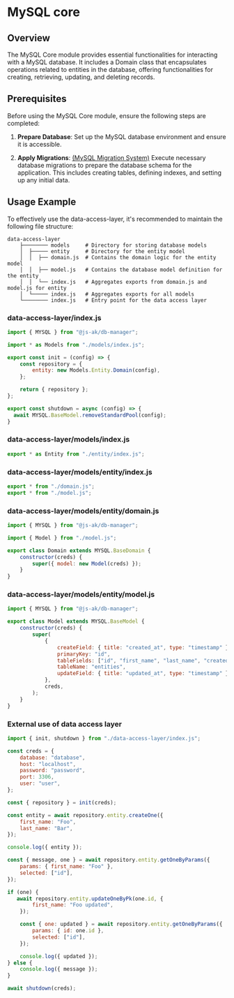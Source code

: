 # MySQL core

## Overview

The MySQL Core module provides essential functionalities for interacting with a MySQL database. It includes a Domain class that encapsulates operations related to entities in the database, offering functionalities for creating, retrieving, updating, and deleting records.

## Prerequisites

Before using the MySQL Core module, ensure the following steps are completed:

1. **Prepare Database**: Set up the MySQL database environment and ensure it is accessible.

2. **Apply Migrations**: [(MySQL Migration System)](mysql-migration-system) Execute necessary database migrations to prepare the database schema for the application. This includes creating tables, defining indexes, and setting up any initial data.

## Usage Example

To effectively use the data-access-layer, it's recommended to maintain the following file structure:

```
data-access-layer
    ├──────── models     # Directory for storing database models
    │  ├───── entity     # Directory for the entity model
    │  │  ├── domain.js  # Contains the domain logic for the entity model
    │  │  ├── model.js   # Contains the database model definition for the entity
    │  │  └── index.js   # Aggregates exports from domain.js and model.js for entity
    │  └───── index.js   # Aggregates exports for all models
    └──────── index.js   # Entry point for the data access layer
```

### data-access-layer/index.js
```javascript
import { MYSQL } from "@js-ak/db-manager";

import * as Models from "./models/index.js";

export const init = (config) => {
    const repository = {
        entity: new Models.Entity.Domain(config),
    };

    return { repository };
};

export const shutdown = async (config) => {
  await MYSQL.BaseModel.removeStandardPool(config);
}

```

### data-access-layer/models/index.js
```javascript
export * as Entity from "./entity/index.js";

```

### data-access-layer/models/entity/index.js
```javascript
export * from "./domain.js";
export * from "./model.js";

```

### data-access-layer/models/entity/domain.js
```javascript
import { MYSQL } from "@js-ak/db-manager";

import { Model } from "./model.js";

export class Domain extends MYSQL.BaseDomain {
    constructor(creds) {
        super({ model: new Model(creds) });
    }
}

```

### data-access-layer/models/entity/model.js
```javascript
import { MYSQL } from "@js-ak/db-manager";

export class Model extends MYSQL.BaseModel {
    constructor(creds) {
        super(
            {
                createField: { title: "created_at", type: "timestamp" },
                primaryKey: "id",
                tableFields: ["id", "first_name", "last_name", "created_at", "updated_at"],
                tableName: "entities",
                updateField: { title: "updated_at", type: "timestamp" },
            },
            creds,
        );
    }
}

```

### External use of data access layer
```javascript
import { init, shutdown } from "./data-access-layer/index.js";

const creds = {
    database: "database",
    host: "localhost",
    password: "password",
    port: 3306,
    user: "user",
};

const { repository } = init(creds);

const entity = await repository.entity.createOne({
    first_name: "Foo",
    last_name: "Bar",
});

console.log({ entity });

const { message, one } = await repository.entity.getOneByParams({
    params: { first_name: "Foo" },
    selected: ["id"],
});

if (one) {
   await repository.entity.updateOneByPk(one.id, {
        first_name: "Foo updated",
    });

    const { one: updated } = await repository.entity.getOneByParams({
        params: { id: one.id },
        selected: ["id"],
    });

    console.log({ updated });
} else {
    console.log({ message });
}

await shutdown(creds);

```

